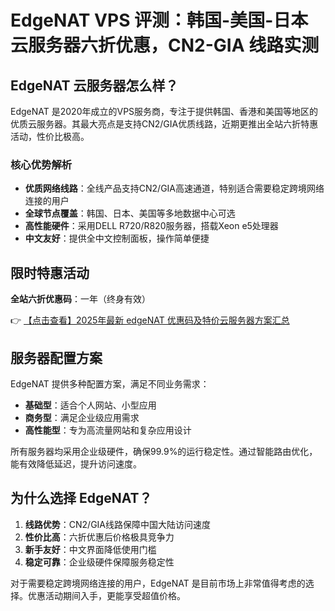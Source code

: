 # EdgeNAT VPS 评测：韩国-美国-日本云服务器六折优惠，CN2-GIA 线路实测

## EdgeNAT 云服务器怎么样？

EdgeNAT 是2020年成立的VPS服务商，专注于提供韩国、香港和美国等地区的优质云服务器。其最大亮点是支持CN2/GIA优质线路，近期更推出全站六折特惠活动，性价比极高。

### 核心优势解析

- **优质网络线路**：全线产品支持CN2/GIA高速通道，特别适合需要稳定跨境网络连接的用户
- **全球节点覆盖**：韩国、日本、美国等多地数据中心可选
- **高性能硬件**：采用DELL R720/R820服务器，搭载Xeon e5处理器
- **中文友好**：提供全中文控制面板，操作简单便捷

## 限时特惠活动

**全站六折优惠码**：一年（终身有效）

👉 [【点击查看】2025年最新 edgeNAT 优惠码及特价云服务器方案汇总](https://bit.ly/edgenat)

## 服务器配置方案

EdgeNAT 提供多种配置方案，满足不同业务需求：

- **基础型**：适合个人网站、小型应用
- **商务型**：满足企业级应用需求
- **高性能型**：专为高流量网站和复杂应用设计

所有服务器均采用企业级硬件，确保99.9%的运行稳定性。通过智能路由优化，能有效降低延迟，提升访问速度。

## 为什么选择 EdgeNAT？

1. **线路优势**：CN2/GIA线路保障中国大陆访问速度
2. **性价比高**：六折优惠后价格极具竞争力
3. **新手友好**：中文界面降低使用门槛
4. **稳定可靠**：企业级硬件保障服务稳定性

对于需要稳定跨境网络连接的用户，EdgeNAT 是目前市场上非常值得考虑的选择。优惠活动期间入手，更能享受超值价格。